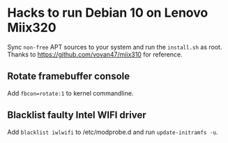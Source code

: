 # Hacks to run Debian 10 on Lenovo Miix320
Sync `non-free` APT sources to your system and run the `install.sh` as root.
Thanks to https://github.com/vovan47/miix310 for reference.

## Rotate framebuffer console
Add `fbcon=rotate:1` to kernel commandline.

## Blacklist faulty Intel WIFI driver
Add `blacklist iwlwifi` to /etc/modprobe.d and run `update-initramfs -u`.
